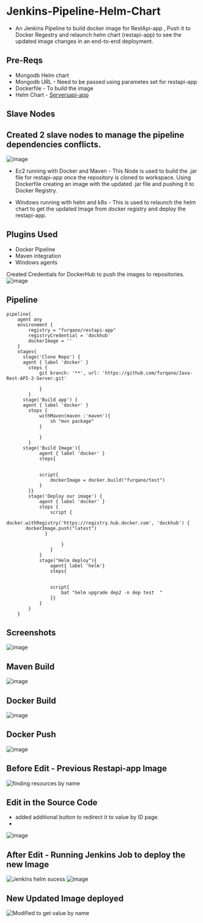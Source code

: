 # Jenkins-Pipeline-Helm-Chart

* An Jenkins Pipeline to build docker image for RestApi-app , Push it to Docker Regestry and relaunch helm chart (restapi-app) to see the updated image changes in an end-to-end deployment.

## Pre-Reqs
* Mongodb Helm chart 
* Mongodb URL - Need to be passed using parametes set for restapi-app
* Dockerfile  - To build the image
* Helm Chart  - [Serversapi-app](https://github.com/furqano/Helm-Chart-Server2Api)

## Slave Nodes
## Created 2 slave nodes to manage the pipeline dependencies conflicts.

![image](https://user-images.githubusercontent.com/64476159/164753063-c6435e05-2f3a-42df-8e17-bbb953c0abbd.png)

* Ec2 running with Docker and Maven - This Node is used to build the .jar file for restapi-app once the repository is cloned to workspace. Using Dockerfile creating an image with the updated .jar file and pushing it to Docker Registry.

* Windows running with helm and k8s - This is used to relaunch the helm chart to get the updated Image from docker registry and deploy the restapi-app.

## Plugins Used
* Docker Pipeline
* Maven integration
* Windows agents

Created Credentials for DockerHub to push the images to repositories.
![image](https://user-images.githubusercontent.com/64476159/164772684-1ce144b9-3c14-4953-9ce5-14258cb1e3b0.png)


## Pipeline

```
pipeline{
    agent any
    environment { 
        registry = "furqano/restapi-app" 
        registryCredential = 'dockhub' 
        dockerImage = '' 
    }
    stages{
      stage('Clone Repo') {
      agent { label 'docker' }
        steps {
            git branch: '**', url: 'https://github.com/furqano/Java-Rest-API-2-Server.git'
            
            }
        }
      stage('Build app') {
      agent { label 'docker' }
        steps {
            withMaven(maven :'maven'){
                sh "mvn package"
            }
            
            }
        }
      stage('Build Image'){
            agent { label 'docker' }
            steps{
                
            
            script{
                dockerImage = docker.build("furqano/test")
            }
        }}
        stage('Deploy our image') { 
            agent { label 'docker' }
            steps { 
                script { 
                    docker.withRegistry('https://registry.hub.docker.com', 'dockhub') {            
       dockerImage.push("latest")        
              }    
                   
                    }
                } 
            }
            stage("Helm deploy"){
                agent{ label 'helm'}
                steps{
                    
                
                script{
                    bat "helm upgrade dep2 -n dep test  "
                }}
            }
        } 
    }
```

## Screenshots
![image](https://user-images.githubusercontent.com/64476159/164774326-b69b2df3-4ba3-426a-925f-70e479fb738a.png)

## Maven Build
![image](https://user-images.githubusercontent.com/64476159/164750838-8da30969-b523-42bc-98b3-2199ff4eff58.png)

## Docker Build
![image](https://user-images.githubusercontent.com/64476159/164790666-4af7a0c8-2492-4f96-a814-094e451affc3.png)

## Docker Push
![image](https://user-images.githubusercontent.com/64476159/164790751-ee863bb6-03f0-4a96-a3d7-609d014944e3.png)

## Before Edit - Previous Restapi-app Image

![finding resources by name](https://user-images.githubusercontent.com/64476159/164773110-69f744b1-892d-4020-81d4-70594f6ef255.png)

## Edit in the Source Code 

* added additional button to redirect it to value by ID page.
* 
![image](https://user-images.githubusercontent.com/64476159/164794193-07df0ea1-397f-4117-a46a-ae49e1943691.png)



## After Edit - Running Jenkins Job to deploy the new Image 

![Jenkins helm sucess](https://user-images.githubusercontent.com/64476159/164773195-07388801-08ac-4f09-9c2d-9082fdb85ebc.png)
![image](https://user-images.githubusercontent.com/64476159/164790799-d90d7f17-f7c3-4d61-bc3d-6ba1183047a9.png)


## New Updated Image deployed

![Modified to get value by name ](https://user-images.githubusercontent.com/64476159/164773228-55dbc4a0-6349-4433-abe0-9a9b58f15b62.png)


